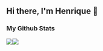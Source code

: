 ## Hi there, I'm Henrique 👋

<!--

Here are some ideas to get you started:

- 🔭 I’m currently working on ...
- 🌱 I’m currently learning ...
- 👯 I’m looking to collaborate on ...
- 🤔 I’m looking for help with ...
- 💬 Ask me about ...
- 📫 How to reach me: ...
- 😄 Pronouns: ...
- ⚡ Fun fact: ...
-->

### My Github Stats
<div align="center" style="display: flex; flex-direction: row;">
  <a href="https://github.com/henrigm4626#my-github-stats">
    <img align="center" src="https://github-readme-stats-sigma-five.vercel.app/api?username=henrigm4626&?count_private=true&show_icons=true&theme=github_dark">
  </a>
  <a href="https://github.com/henrigm4626#my-github-stats">
    <img align="center" src="https://github-readme-stats.vercel.app/api/top-langs/?username=henrigm4626&layout=compact&?count_private=true&theme=github_dark">
  </a>
</div>

